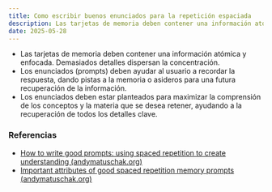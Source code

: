 ```yaml
---
title: Como escribir buenos enunciados para la repetición espaciada
description: Las tarjetas de memoria deben contener una información atómica y enfocada. Demasiados detalles dispersan la concentración.
date: 2025-05-28
---
```

- Las tarjetas de memoria deben contener una información atómica y enfocada. Demasiados detalles dispersan la concentración.
- Los enunciados (prompts) deben ayudar al usuario a recordar la respuesta, dando pistas a la memoria o asideros para una futura recuperación de la información.
- Los enunciados deben estar planteados para maximizar la comprensión de los conceptos y la materia que se desea retener, ayudando a la recuperación de todos los detalles clave.

### Referencias
- [How to write good prompts: using spaced repetition to create understanding (andymatuschak.org)](https://andymatuschak.org/prompts/)
- [Important attributes of good spaced repetition memory prompts (andymatuschak.org)](https://notes.andymatuschak.org/z9xavmmNq7xvNqzpnJ3HFXx)